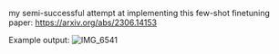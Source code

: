 my semi-successful attempt at implementing this few-shot finetuning paper: https://arxiv.org/abs/2306.14153

Example output:
![IMG_6541](https://github.com/Kashyap456/DomainStudioImpl/assets/36755505/ae5a0915-e455-4cc7-a62a-5b9620925a53)
